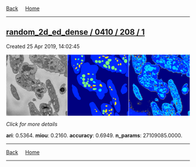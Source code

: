 
[Back](..)&nbsp;&nbsp;&nbsp;&nbsp;&nbsp;[Home](https://leapmanlab.github.io/snapshots)

---

<div class="summary"><a href="1"><h2>random_2d_ed_dense / 0410 / 208 / 1</h2></a><p>Created 25 Apr 2019, 14:02:45
</p><a href="1"><img src="1/media/summary.png" align="center"></a><p>
<i>Click for more details</i>
</p></div>

**ari**: 0.5364. **miou**: 0.2160. **accuracy**: 0.6949. **n_params**: 27109085.0000. 

---

[Back](..)&nbsp;&nbsp;&nbsp;&nbsp;&nbsp;[Home](https://leapmanlab.github.io/snapshots)

---